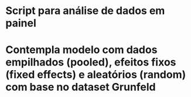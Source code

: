 # Script para análise de dados em painel 
# Contempla modelo com dados empilhados (pooled), efeitos fixos (fixed effects) e aleatórios (random) com base no dataset Grunfeld
